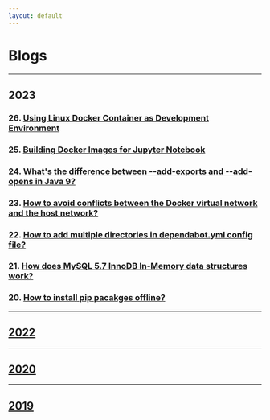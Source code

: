```yaml
---
layout: default
---
```


# Blogs

---

## 2023

### 26. [Using Linux Docker Container as Development Environment ](./posts/2023/2023-05-18-docker-linux-dev-env.md)

### 25. [Building Docker Images for Jupyter Notebook](./posts/2023/2023-05-17-jupyter-docker.md)

### 24. [What's the difference between --add-exports and --add-opens in Java 9?](./posts/2023/2023-03-15-difference-between-add-exports-and-add-opens.md)

### 23. [How to avoid conflicts between the Docker virtual network and the host network?](./posts/2023/2023-02-22-avoid-conflicts-for-docker-compose-network.md)

### 22. [How to add multiple directories in dependabot.yml config file?](./posts/2023/2023-02-20-multiple-directories-in-github-dependabot.md)

### 21. [How does MySQL 5.7 InnoDB In-Memory data structures work?](./posts/2023/2023-01-30-mysql-innodb-in-memory-data-structure.md)

### 20. [How to install pip pacakges offline?](./posts/2023/2023-01-16-install-pip-pacakge-offline.md)

---

## [2022](./2022.md)

---

## [2020](./2020.md)

---

## [2019](./2019.md)

